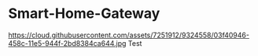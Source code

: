 # Smart-Home-Gateway
https://cloud.githubusercontent.com/assets/7251912/9324558/03f40946-458c-11e5-944f-2bd8384ca644.jpg
Test
